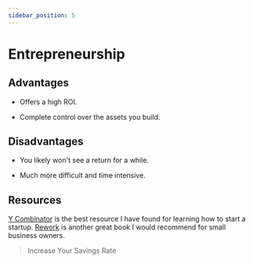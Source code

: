 ```yaml
---
sidebar_position: 5
---
```


# Entrepreneurship

## Advantages

- Offers a high ROI.

- Complete control over the assets you build.

## Disadvantages

- You likely won't see a return for a while.

- Much more difficult and time intensive.

## Resources

[Y Combinator](https://www.ycombinator.com/) is the best resource I have found for learning how to start a startup. [Rework](https://www.amazon.com/dp/B002MUAJ2A/ref=dp-kindle-redirect?_encoding=UTF8&btkr=1) is another great book I would recommend for small business owners.

>Increase Your Savings Rate